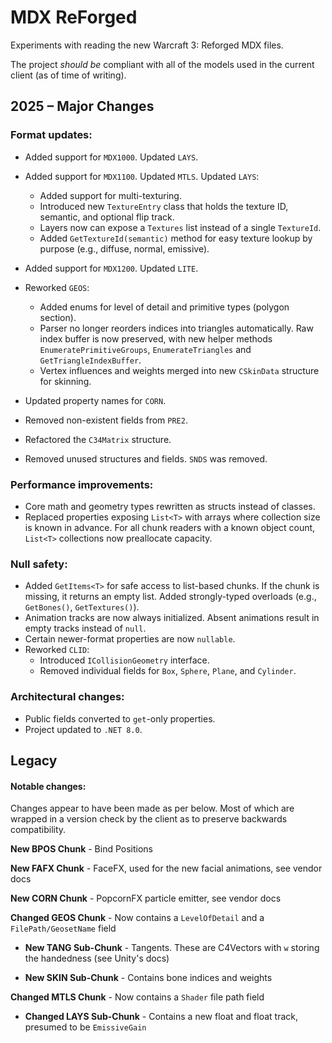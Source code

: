 # MDX ReForged

Experiments with reading the new Warcraft 3: Reforged MDX files. 

The project *should be* compliant with all of the models used in the current client (as of time of writing).

## 2025 – Major Changes

### Format updates:
- Added support for `MDX1000`. Updated `LAYS`.
- Added support for `MDX1100`. Updated `MTLS`. Updated `LAYS`:
    - Added support for multi-texturing.
    - Introduced new `TextureEntry` class that holds the texture ID, semantic, and optional flip track.
    - Layers now can expose a `Textures` list instead of a single `TextureId`.
    - Added `GetTextureId(semantic)` method for easy texture lookup by purpose (e.g., diffuse, normal, emissive).

- Added support for `MDX1200`. Updated `LITE`.
- Reworked `GEOS`:
  - Added enums for level of detail and primitive types (polygon section).
  - Parser no longer reorders indices into triangles automatically. Raw index buffer is now preserved, with new helper methods `EnumeratePrimitiveGroups`, `EnumerateTriangles` and `GetTriangleIndexBuffer`.
  - Vertex influences and weights merged into new `CSkinData` structure for skinning.
- Updated property names for `CORN`.
- Removed non-existent fields from `PRE2`.
- Refactored the `C34Matrix` structure.
- Removed unused structures and fields. `SNDS` was removed.

### Performance improvements:
- Core math and geometry types rewritten as structs instead of classes.
- Replaced properties exposing `List<T>` with arrays where collection size is known in advance. For all chunk readers with a known object count, `List<T>` collections now preallocate capacity.

### Null safety:
- Added `GetItems<T>` for safe access to list-based chunks. If the chunk is missing, it returns an empty list. Added strongly-typed overloads (e.g., `GetBones()`, `GetTextures()`).
- Animation tracks are now always initialized. Absent animations result in empty tracks instead of `null`.
- Certain newer-format properties are now `nullable`.
- Reworked `CLID`:
  - Introduced `ICollisionGeometry` interface.
  - Removed individual fields for `Box`, `Sphere`, `Plane`, and `Cylinder`.

### Architectural changes:
- Public fields converted to `get`-only properties.
- Project updated to `.NET 8.0`.

## Legacy

#### Notable changes:

Changes appear to have been made as per below. Most of which are wrapped in a version check by the client as to preserve backwards compatibility.

**New BPOS Chunk** - Bind Positions

**New FAFX Chunk** - FaceFX, used for the new facial animations, see vendor docs

**New CORN Chunk** - PopcornFX particle emitter, see vendor docs

**Changed GEOS Chunk** - Now contains a `LevelOfDetail` and a `FilePath/GeosetName` field

- **New TANG Sub-Chunk** - Tangents. These are C4Vectors with `w` storing the handedness (see Unity's docs)

- **New SKIN Sub-Chunk** - Contains bone indices and weights

**Changed MTLS Chunk** - Now contains a `Shader` file path field

- **Changed LAYS Sub-Chunk** - Contains a new float and float track, presumed to be `EmissiveGain`
